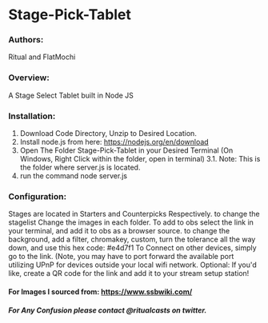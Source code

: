 # Stage-Pick-Tablet
### Authors:
Ritual and FlatMochi

### Overview:
A Stage Select Tablet built in Node JS

### Installation: 
  1. Download Code Directory, Unzip to Desired Location.
  2. Install node.js from here: https://nodejs.org/en/download
  3. Open The Folder Stage-Pick-Tablet in your Desired Terminal (On Windows, Right Click within the folder, open in terminal) 
      3.1. Note: This is the folder where server.js is located.
  4. run the command node server.js

### Configuration: 
  Stages are located in Starters and Counterpicks Respectively. 
  to change the stagelist Change the images in each folder.
  To add to obs select the link in your terminal, and add it to obs as a browser source.
  to change the background, add a filter, chromakey, custom, turn the tolerance all the way down, and use this hex code: #e4d7f1
  To Connect on other devices, simply go to the link. (Note, you may have to port forward the available port utilizing UPnP for devices outside your local wifi network. 
  Optional: If you'd like, create a QR code for the link and add it to your stream setup station!

#### For Images I sourced from: https://www.ssbwiki.com/

##### For Any Confusion please contact @ritualcasts on twitter.

